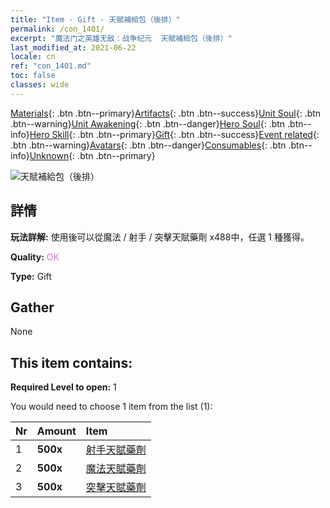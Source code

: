 ```yaml
---
title: "Item - Gift - 天賦補給包（後排）"
permalink: /con_1401/
excerpt: "魔法门之英雄无敌：战争纪元  天賦補給包（後排）"
last_modified_at: 2021-06-22
locale: cn
ref: "con_1401.md"
toc: false
classes: wide
---
```

 [Materials](/ItemsCN/){: .btn .btn--primary}[Artifacts](/ItemsCN/Artifacts/){: .btn .btn--success}[Unit Soul](/ItemsCN/UnitSoul/){: .btn .btn--warning}[Unit Awakening](/ItemsCN/UnitAwakening/){: .btn .btn--danger}[Hero Soul](/ItemsCN/HeroSoul/){: .btn .btn--info}[Hero Skill](/ItemsCN/HeroSkill/){: .btn .btn--primary}[Gift](/ItemsCN/Gift/){: .btn .btn--success}[Event related](/ItemsCN/Events/){: .btn .btn--warning}[Avatars](/ItemsCN/Avatars/){: .btn .btn--danger}[Consumables](/ItemsCN/Consumables/){: .btn .btn--info}[Unknown](/ItemsCN/Unknown/){: .btn .btn--primary}

 ![天賦補給包（後排）](/images/t/i_907015.png)

## 詳情
 **玩法詳解:** 使用後可以從魔法 / 射手 / 突擊天賦藥劑 x488中，任選 1 種獲得。

 **Quality:** <span style="color: #DA70D6">OK</span>

 **Type:** Gift

## Gather

  None

## This item contains:

 **Required Level to open:** 1

 You would need to choose 1 item from the list (1):

  | Nr | Amount |     Item    |
  |:---|:-------|:------------|
  | 1 |  **500x** | [射手天賦藥劑](/cn/Items/con_789/) |  | 
  | 2 |  **500x** | [魔法天賦藥劑](/cn/Items/con_790/) |  | 
  | 3 |  **500x** | [突擊天賦藥劑](/cn/Items/con_788/) |  | 
